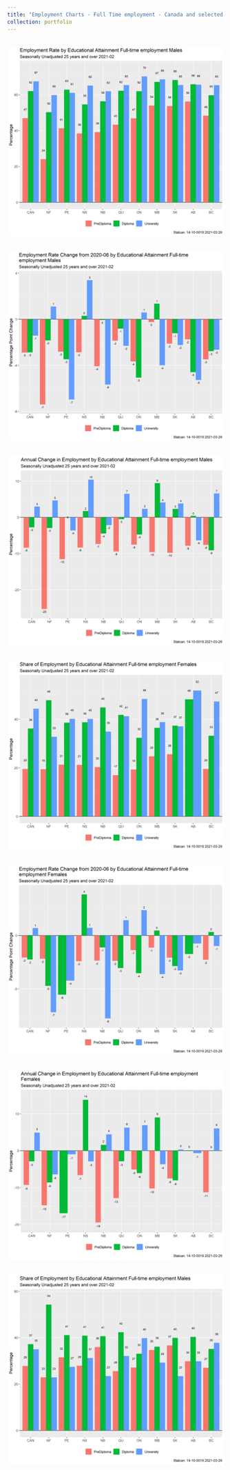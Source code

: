 ```yaml
---
title: "Employment Charts - Full Time employment - Canada and selected provinces by gender and education, February 2021 "
collection: portfolio
---
```

<br/><img src='/images/Full-time_employment_Males_3_erate_1_pch.png'>  

<br/><img src='/images/Full-time_employment_Males_3_erate_feb_ch_1_pch.png'> 

<br/><img src='/images/Full-time_employment_Males_3_pc_empl_1_pch.png'> 

<br/><img src='/images/Full-time_employment_Females_3_empl_share_1_pch.png'> 

<br/><img src='/images/Full-time_employment_Females_3_erate_feb_ch_1_pch.png'> 

<br/><img src='/images/Full-time_employment_Females_3_pc_empl_1_pch.png'> 

<br/><img src='/images/Full-time_employment_Males_3_empl_share_1_pch.png'>




 
